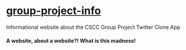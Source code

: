 # [group-project-info](https://nickballdev.com/group-project-info/)

Informational website about the CSCC Group Project Twitter Clone App


#### A website, about a website?! What is this madness!
